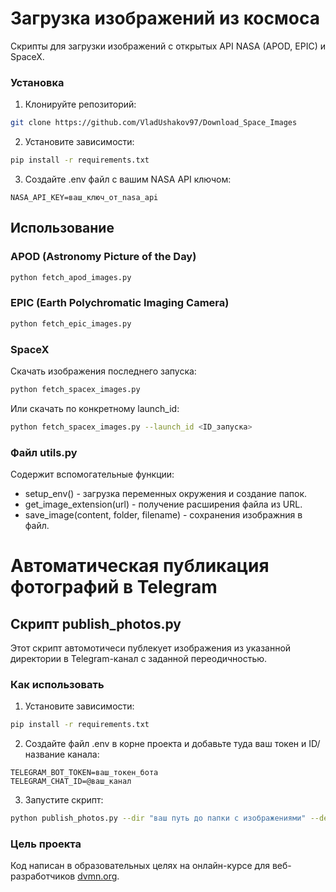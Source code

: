 # Загрузка изображений из космоса
Скрипты для загрузки изображений с открытых API NASA (APOD, EPIC) и SpaceX.
### Установка
1. Клонируйте репозиторий:
```bash
git clone https://github.com/VladUshakov97/Download_Space_Images
```
2. Установите зависимости:
```bash
pip install -r requirements.txt
```
3. Создайте .env файл с вашим NASA API ключом:
```env
NASA_API_KEY=ваш_ключ_от_nasa_api
```
## Использование
### APOD (Astronomy Picture of the Day)
```bash
python fetch_apod_images.py
```
### EPIC (Earth Polychromatic Imaging Camera)
```bash
python fetch_epic_images.py
```
### SpaceX
Скачать изображения последнего запуска:
```bash
python fetch_spacex_images.py
```
Или скачать по конкретному launch_id:
```bash
python fetch_spacex_images.py --launch_id <ID_запуска>
```
### Файл utils.py
Содержит вспомогательные функции:
* setup_env() - загрузка переменных окружения и создание папок.
* get_image_extension(url) - получение расширения файла из URL.
* save_image(content, folder, filename) - сохранения изображния в файл.

# Автоматическая публикация фотографий в Telegram
## Скрипт publish_photos.py
Этот скрипт автомотичеси публекует изображения из указанной директории в Telegram-канал с заданной переодичностью.
### Как использовать 
1. Установите зависимости:
```bash
pip install -r requirements.txt
```
2. Создайте файл .env в корне проекта и добавьте туда ваш токен и ID/название канала:
```
TELEGRAM_BOT_TOKEN=ваш_токен_бота
TELEGRAM_CHAT_ID=@ваш_канал
```
3. Запустите скрипт:
```bash
python publish_photos.py --dir "ваш путь до папки с изображениями" --delay '4'
```
### Цель проекта
Код написан в образовательных целях на онлайн-курсе для веб-разработчиков [dvmn.org](https://dvmn.org).


